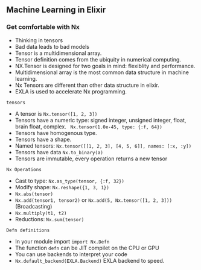 ## Machine Learning in Elixir

### Get comfortable with Nx

- Thinking in tensors
- Bad data leads to bad models
- Tensor is a multidimensional array. 
- Tensor definition comes from the ubiquity in numerical computing.
- NX.Tensor is designed for two goals in mind: flexiblity and performance.
- Multidimensional array is the most common data structure in machine learning.
- Nx Tensors are different than other data structure in elixir.
- EXLA is used to accelerate Nx programming.

`tensors`
- A tensor is `Nx.tensor([1, 2, 3])`
- Tensors have a numeric type: signed integer, unsigned integer, float, brain float, complex. `
Nx.tensor(1.0e-45, type: {:f, 64})`
- Tensors have homogenous type.
- Tensors have a shape.
- Named tensors: `Nx.tensor([[1, 2, 3], [4, 5, 6]], names: [:x, :y])`
- Tensors have data `Nx.to_binary(a)`
- Tensors are immutable, every operation returns a new tensor

`Nx Operations`
- Cast to type: `Nx.as_type(tensor, {:f, 32})`
- Modify shape: `Nx.reshape({1, 3, 1})`
- `Nx.abs(tensor)`
- `Nx.add(tensor1, tensor2)` or `Nx.add(5, Nx.tensor([1, 2, 3]))` (Broadcasting)
- `Nx.multiply(t1, t2)`
- Reductions: `Nx.sum(tensor)` 

`Defn definitions`
- In your module import `import Nx.Defn`
- The function `defn` can be JIT compilet on the CPU or GPU
- You can use backends to interpret your code
- `Nx.default_backend(EXLA.Backend)` EXLA backend to speed.


